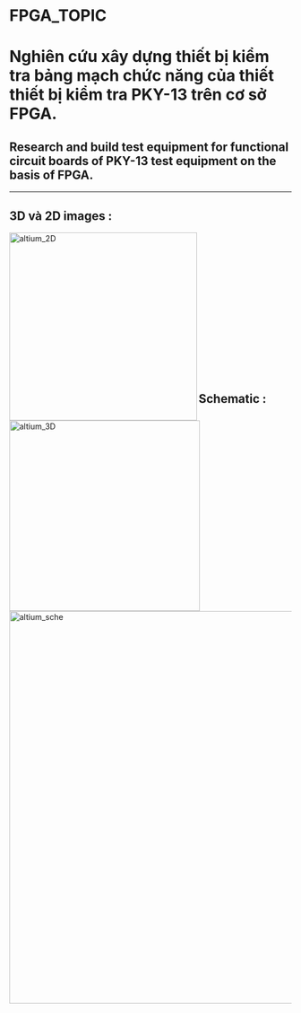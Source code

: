 # FPGA_TOPIC
# Nghiên cứu xây dựng thiết bị kiểm tra bảng mạch chức năng của thiết thiết bị kiểm tra PKY-13 trên cơ sở FPGA.
## Research and build test equipment for functional circuit boards of PKY-13 test equipment on the basis of FPGA.
-----
## 3D và 2D images :
<img align="left" alt="altium_2D" width="335x" src="https://user-images.githubusercontent.com/102669394/217011156-ea255493-71ef-4593-8beb-a221f9fac4aa.png" />
<img align="left" alt="altium_3D" width="340px" src="https://user-images.githubusercontent.com/102669394/217010967-f6153172-c8a9-4451-846d-17226d63ffd6.png" />
<br /><br /><br /><br /><br /><br />
<br /><br /><br />
<br /><br /><br /><br />
<br /><br />

## Schematic : 
<img align="" alt="altium_sche" width="700px" src="https://user-images.githubusercontent.com/102669394/217011294-3d675f5d-6e1b-4a81-9248-12025e2929cc.png" />

